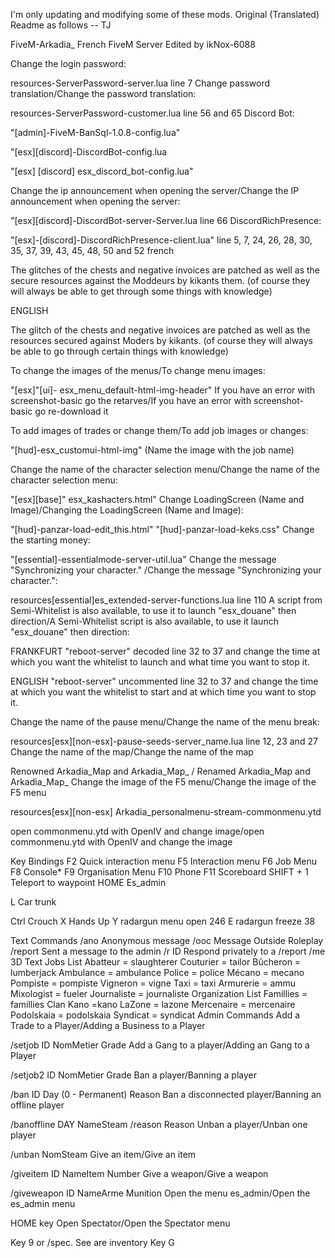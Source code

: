 I'm only updating and modifying some of these mods. Original (Translated) Readme as follows -- TJ


FiveM-Arkadia_
French FiveM Server Edited by ikNox-6088

Change the login password:

resources-ServerPassword-server.lua line 7
Change password translation/Change the password translation:

resources-ServerPassword-customer.lua line 56 and 65
Discord Bot:

"[admin]-FiveM-BanSql-1.0.8-config.lua"

"[esx][discord]-DiscordBot-config.lua

"[esx] [discord] esx_discord_bot-config.lua"

Change the ip announcement when opening the server/Change the IP announcement when opening the server:

"[esx][discord]-DiscordBot-server-Server.lua line 66
DiscordRichPresence:

"[esx]-[discord]-DiscordRichPresence-client.lua" line 5, 7, 24, 26, 28, 30, 35, 37, 39, 43, 45, 48, 50 and 52
french

The glitches of the chests and negative invoices are patched as well as the secure resources against the Moddeurs by kikants them. (of course they will always be able to get through some things with knowledge)

ENGLISH

The glitch of the chests and negative invoices are patched as well as the resources secured against Moders by kikants. (of course they will always be able to go through certain things with knowledge)

To change the images of the menus/To change menu images:

"[esx]"[ui]- esx_menu_default-html-img-header"
If you have an error with screenshot-basic go the retarves/If you have an error with screenshot-basic go re-download it

To add images of trades or change them/To add job images or changes:

"[hud]-esx_customui-html-img" (Name the image with the job name)

Change the name of the character selection menu/Change the name of the character selection menu:

"[esx][base]" esx_kashacters.html"
Change LoadingScreen (Name and Image)/Changing the LoadingScreen (Name and Image):

"[hud]-panzar-load-edit_this.html"
"[hud]-panzar-load-keks.css"
Change the starting money:

"[essential]-essentialmode-server-util.lua"
Change the message "Synchronizing your character." /Change the message "Synchronizing your character.":

resources[essential]es_extended-server-functions.lua line 110
A script from Semi-Whitelist is also available, to use it to launch "esx_douane" then direction/A Semi-Whitelist script is also available, to use it launch "esx_douane" then direction:

FRANKFURT "reboot-server" decoded line 32 to 37 and change the time at which you want the whitelist to launch and what time you want to stop it.

ENGLISH "reboot-server" uncommented line 32 to 37 and change the time at which you want the whitelist to start and at which time you want to stop it.

Change the name of the pause menu/Change the name of the menu break:

resources[esx][non-esx]-pause-seeds-server_name.lua line 12, 23 and 27
Change the name of the map/Change the name of the map

Renowned Arkadia_Map and Arkadia_Map_ / Renamed Arkadia_Map and Arkadia_Map_
Change the image of the F5 menu/Change the image of the F5 menu

resources[esx][non-esx] Arkadia_personalmenu-stream-commonmenu.ytd

open commonmenu.ytd with OpenIV and change image/open commonmenu.ytd with OpenIV and change the image

Key Bindings
F2 Quick interaction menu
F5 Interaction menu
F6 Job Menu
F8 Console*
F9 Organisation Menu
F10 Phone
F11 Scoreboard
SHIFT + 1 Teleport to waypoint
HOME Es_admin

L Car trunk

Ctrl Crouch
X Hands Up
Y radargun menu open 246
E radargun freeze 38

Text Commands
/ano Anonymous message
/ooc Message Outside Roleplay
/report Sent a message to the admin
/r ID Respond privately to a /report
/me 3D Text
Jobs List
Abatteur = slaughterer
Couturier = tailor
Bûcheron = lumberjack
Ambulance = ambulance
Police = police
Mécano = mecano
Pompiste = pompiste
Vigneron = vigne
Taxi = taxi
Armurerie = ammu
Mixologist = fueler
Journaliste = journaliste
Organization List
Famillies = famillies
Clan Kano =kano
LaZone = lazone
Mercenaire = mercenaire
Podolskaia = podolskaia
Syndicat = syndicat
Admin Commands
Add a Trade to a Player/Adding a Business to a Player

/setjob ID NomMetier Grade
Add a Gang to a player/Adding an Gang to a Player

/setjob2 ID NomMetier Grade
Ban a player/Banning a player

/ban ID Day (0 - Permanent) Reason
Ban a disconnected player/Banning an offline player

/banoffline DAY NameSteam
/reason Reason
Unban a player/Unban one player

/unban NomSteam
Give an item/Give an item

/giveitem ID NameItem Number
Give a weapon/Give a weapon

/giveweapon ID NameArme Munition
Open the menu es_admin/Open the es_admin menu

HOME key
Open Spectator/Open the Spectator menu

Key 9 or /spec.
See are inventory Key G
